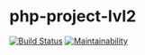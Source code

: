 # php-project-lvl2
[![Build Status](https://travis-ci.org/GiantCherry/php-project-lvl2.svg?branch=master)](https://travis-ci.org/GiantCherry/php-project-lvl2)
[![Maintainability](https://api.codeclimate.com/v1/badges/9f78c72dad70777f04f3/maintainability)](https://codeclimate.com/github/GiantCherry/php-project-lvl2/maintainability)
